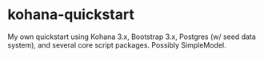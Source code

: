kohana-quickstart
=================

My own quickstart using Kohana 3.x, Bootstrap 3.x, Postgres (w/ seed data system), and several core script packages. Possibly SimpleModel.
